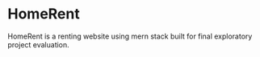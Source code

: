 # HomeRent
HomeRent is a renting website using mern stack built for final exploratory project evaluation.
